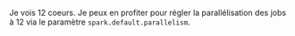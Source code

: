Je vois 12 coeurs. Je peux en profiter pour régler la parallélisation des jobs à 12 via le paramètre `spark.default.parallelism`.
